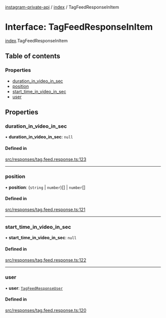 [instagram-private-api](../../README.md) / [index](../../modules/index.md) / TagFeedResponseInItem

# Interface: TagFeedResponseInItem

[index](../../modules/index.md).TagFeedResponseInItem

## Table of contents

### Properties

- [duration\_in\_video\_in\_sec](TagFeedResponseInItem.md#duration_in_video_in_sec)
- [position](TagFeedResponseInItem.md#position)
- [start\_time\_in\_video\_in\_sec](TagFeedResponseInItem.md#start_time_in_video_in_sec)
- [user](TagFeedResponseInItem.md#user)

## Properties

### duration\_in\_video\_in\_sec

• **duration\_in\_video\_in\_sec**: ``null``

#### Defined in

[src/responses/tag.feed.response.ts:123](https://github.com/Nerixyz/instagram-private-api/blob/0e0721c/src/responses/tag.feed.response.ts#L123)

___

### position

• **position**: (`string` \| `number`)[] \| `number`[]

#### Defined in

[src/responses/tag.feed.response.ts:121](https://github.com/Nerixyz/instagram-private-api/blob/0e0721c/src/responses/tag.feed.response.ts#L121)

___

### start\_time\_in\_video\_in\_sec

• **start\_time\_in\_video\_in\_sec**: ``null``

#### Defined in

[src/responses/tag.feed.response.ts:122](https://github.com/Nerixyz/instagram-private-api/blob/0e0721c/src/responses/tag.feed.response.ts#L122)

___

### user

• **user**: [`TagFeedResponseUser`](TagFeedResponseUser.md)

#### Defined in

[src/responses/tag.feed.response.ts:120](https://github.com/Nerixyz/instagram-private-api/blob/0e0721c/src/responses/tag.feed.response.ts#L120)
